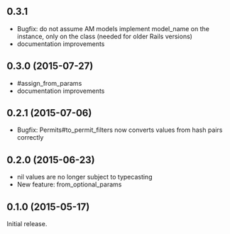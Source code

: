 ## 0.3.1

* Bugfix: do not assume AM models implement model_name on the instance, only on the class (needed for older Rails versions)
* documentation improvements

## 0.3.0 (2015-07-27)

* #assign_from_params
* documentation improvements

## 0.2.1 (2015-07-06)

* Bugfix: Permits#to_permit_filters now converts values from hash pairs correctly

## 0.2.0 (2015-06-23)

* nil values are no longer subject to typecasting
* New feature: from_optional_params

## 0.1.0 (2015-05-17)

Initial release.

